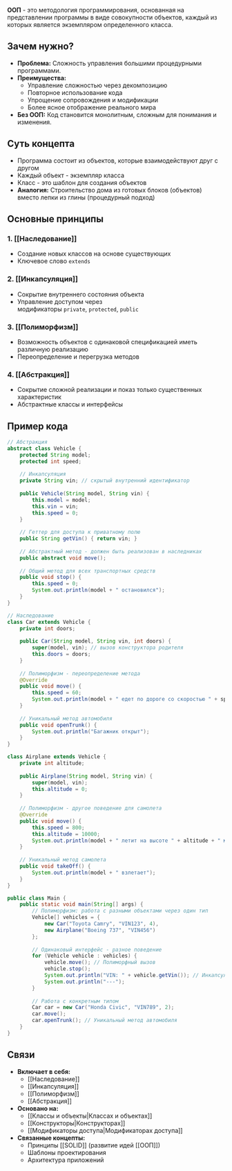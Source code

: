 **ООП** - это методология программирования, основанная на представлении программы в виде совокупности объектов, каждый из которых является экземпляром определенного класса.

## Зачем нужно?

- **Проблема:** Сложность управления большими процедурными программами.
- **Преимущества:**
    - Управление сложностью через декомпозицию
    - Повторное использование кода
    - Упрощение сопровождения и модификации
    - Более ясное отображение реального мира
- **Без ООП:** Код становится монолитным, сложным для понимания и изменения.

## Суть концепта

- Программа состоит из объектов, которые взаимодействуют друг с другом
- Каждый объект - экземпляр класса
- Класс - это шаблон для создания объектов
- **Аналогия:** Строительство дома из готовых блоков (объектов) вместо лепки из глины (процедурный подход)

## Основные принципы

### 1. [[Наследование]]

- Создание новых классов на основе существующих
- Ключевое слово `extends`

### 2. [[Инкапсуляция]]

- Сокрытие внутреннего состояния объекта
- Управление доступом через модификаторы `private`, `protected`, `public`

### 3. [[Полиморфизм]]

- Возможность объектов с одинаковой спецификацией иметь различную реализацию
- Переопределение и перегрузка методов

### 4. [[Абстракция]]

- Сокрытие сложной реализации и показ только существенных характеристик
- Абстрактные классы и интерфейсы

## Пример кода

``` Java
// Абстракция
abstract class Vehicle {
    protected String model;
    protected int speed;
    
    // Инкапсуляция
    private String vin; // скрытый внутренний идентификатор
    
    public Vehicle(String model, String vin) {
        this.model = model;
        this.vin = vin;
        this.speed = 0;
    }
    
    // Геттер для доступа к приватному полю
    public String getVin() { return vin; }
    
    // Абстрактный метод - должен быть реализован в наследниках
    public abstract void move();
    
    // Общий метод для всех транспортных средств
    public void stop() {
        this.speed = 0;
        System.out.println(model + " остановился");
    }
}

// Наследование
class Car extends Vehicle {
    private int doors;
    
    public Car(String model, String vin, int doors) {
        super(model, vin); // вызов конструктора родителя
        this.doors = doors;
    }
    
    // Полиморфизм - переопределение метода
    @Override
    public void move() {
        this.speed = 60;
        System.out.println(model + " едет по дороге со скоростью " + speed + " км/ч");
    }
    
    // Уникальный метод автомобиля
    public void openTrunk() {
        System.out.println("Багажник открыт");
    }
}

class Airplane extends Vehicle {
    private int altitude;
    
    public Airplane(String model, String vin) {
        super(model, vin);
        this.altitude = 0;
    }
    
    // Полиморфизм - другое поведение для самолета
    @Override
    public void move() {
        this.speed = 800;
        this.altitude = 10000;
        System.out.println(model + " летит на высоте " + altitude + " метров");
    }
    
    // Уникальный метод самолета
    public void takeOff() {
        System.out.println(model + " взлетает");
    }
}

public class Main {
    public static void main(String[] args) {
        // Полиморфизм: работа с разными объектами через один тип
        Vehicle[] vehicles = {
            new Car("Toyota Camry", "VIN123", 4),
            new Airplane("Boeing 737", "VIN456")
        };
        
        // Одинаковый интерфейс - разное поведение
        for (Vehicle vehicle : vehicles) {
            vehicle.move(); // Полиморфный вызов
            vehicle.stop();
            System.out.println("VIN: " + vehicle.getVin()); // Инкапсуляция
            System.out.println("---");
        }
        
        // Работа с конкретным типом
        Car car = new Car("Honda Civic", "VIN789", 2);
        car.move();
        car.openTrunk(); // Уникальный метод автомобиля
    }
}
```

## Связи

- **Включает в себя:**
    - [[Наследование]]
    - [[Инкапсуляция]]
    - [[Полиморфизм]]
    - [[Абстракция]]
- **Основано на:**
    - [[Классы и объекты|Классах и объектах]]
    - [[Конструкторы|Конструкторах]]
    - [[Модификаторы доступа|Модификаторах доступа]]
- **Связанные концепты:**
    - Принципы [[SOLID]] (развитие идей [[ООП]])
    - Шаблоны проектирования
    - Архитектура приложений
